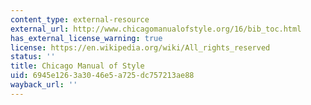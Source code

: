 ```yaml
---
content_type: external-resource
external_url: http://www.chicagomanualofstyle.org/16/bib_toc.html
has_external_license_warning: true
license: https://en.wikipedia.org/wiki/All_rights_reserved
status: ''
title: Chicago Manual of Style
uid: 6945e126-3a30-46e5-a725-dc757213ae88
wayback_url: ''
---
```

